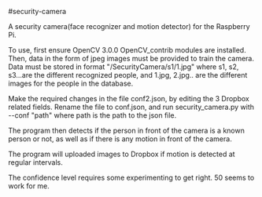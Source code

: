 #security-camera

A security camera(face recognizer and motion detector) for the Raspberry Pi.

To use, first ensure OpenCV 3.0.0 OpenCV_contrib modules are installed. Then, data in the form of jpeg images must be provided to train the camera. Data must be stored in format "/SecurityCamera/s1/1.jpg" where s1, s2, s3...are the different recognized people, and 1.jpg, 2.jpg.. are the different images for the people in the database.

Make the required changes in the file conf2.json, by editing the 3 Dropbox related fields. Rename the file to conf.json, and run security_camera.py with --conf "path" where path is the path to the json file.

The program then detects if the person in front of the camera is a known person or not, as well as if there is any motion in front of the camera.

The program will uploaded images to Dropbox if motion is detected at regular intervals.

The confidence level requires some experimenting to get right. 50 seems to work for me. 
